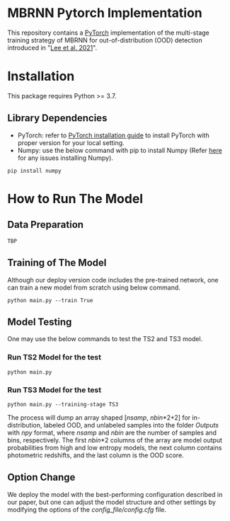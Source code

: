 # MBRNN Pytorch Implementation
This repository contains a [PyTorch](https://pytorch.org/) implementation of the multi-stage training strategy of MBRNN for out-of-distribution (OOD) detection introduced in "[Lee et al. 2021]()".

# Installation
This package requires Python >= 3.7.

## Library Dependencies 
- PyTorch: refer to [PyTorch installation guide](https://pytorch.org/get-started/locally/) to install PyTorch with proper version for your local setting.
- Numpy: use the below command with pip to install Numpy (Refer [here](https://github.com/numpy/numpy) for any issues installing Numpy).
```
pip install numpy
```

# How to Run The Model

## Data Preparation
```
TBP
```

## Training of The Model
Although our deploy version code includes the pre-trained network, one can train a new model from scratch using below command.
```
python main.py --train True
```

## Model Testing
One may use the below commands to test the TS2 and TS3 model.

### Run TS2 Model for the test

```
python main.py
```

### Run TS3 Model for the test

```
python main.py --training-stage TS3
```



The process will dump an array shaped [*nsamp*, *nbin*\*2+2] for in-distribution, labeled OOD, and unlabeled samples into the folder *Outputs* with *npy* format, where *nsamp* and *nbin* are the number of samples and bins, respectively. The first *nbin*\*2 columns of the array are model output probabilities from high and low entropy models, the next column contains photometric redshifts, and the last column is the OOD score.

## Option Change
We deploy the model with the best-performing configuration described in our paper, but one can adjust the model structure and other settings by modifying the options of the *config_file/config.cfg* file.